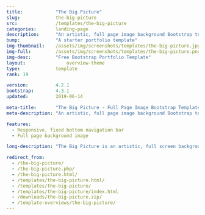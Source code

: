 ```yaml
---
title:            "The Big Picture"
slug:             the-big-picture
src:              /templates/the-big-picture
categories:       landing-page
description:      "An artistic, full page image background Bootstrap template with a fixed bottom navigation bar"
bump:             "A starter portfolio template"
img-thumbnail:    /assets/img/screenshots/templates/the-big-picture.jpg
img-full:         /assets/img/screenshots/templates/the-big-picture.png
img-desc:         "Free Bootstrap Portfolio Template"
layout:		    	  overview-theme
type:             template
rank: 19

version:          4.2.1
bootstrap:        4.3.1
updated:          2019-06-14

meta-title:       "The Big Picture - Full Page Image Bootstrap Template"
meta-description: "An artistic, full page image background Bootstrap template with a fixed bottom navigation bar. All Start Bootstrap templates are free to download and open source."

features:
  - Responsive, fixed bottom navigation bar
  - Full page background image

long-description: "The Big Picture is an artistic, full screen background image template with a fixed bottom footer."

redirect_from:
  - /the-big-picture/
  - /the-big-picture.php/
  - /the-big-picture.html/
  - /templates/the-big-picture.html/
  - /templates/the-big-picture/
  - /templates/the-big-picture/index.html
  - /downloads/the-big-picture.zip/
  - /template-overviews/the-big-picture/
---
```

